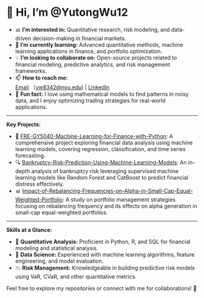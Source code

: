 # 👋 Hi, I’m @YutongWu12

- 📊 **I’m interested in:** Quantitative research, risk modeling, and data-driven decision-making in financial markets.
- 🌱 **I’m currently learning:** Advanced quantitative methods, machine learning applications in finance, and portfolio optimization.
- 💡 **I’m looking to collaborate on:** Open-source projects related to financial modeling, predictive analytics, and risk management frameworks.
- 📫 **How to reach me:**  
  [Email](mailto:yw8342@nyu.edu) （yw8342@nyu.edu) | [LinkedIn](https://www.linkedin.com/in/minnie-yutong-wu)
- 🎯 **Fun fact:** I love using mathematical models to find patterns in noisy data, and I enjoy optimizing trading strategies for real-world applications.

---

**Key Projects:**
- 🌟 [FRE-GY5040-Machine-Learning-for-Finance-with-Python](https://github.com/YutongWu12/FRE-GY5040-Machine-Learning-for-Finance-with-Python): A comprehensive project exploring financial data analysis using machine learning models, covering regression, classification, and time series forecasting.
- 🔍 [Bankruptcy-Risk-Prediction-Using-Machine-Learning-Models](https://github.com/YutongWu12/Bankruptcy-Risk-Prediction-Using-Machine-Learning-Models): An in-depth analysis of bankruptcy risk leveraging supervised machine learning models like Random Forest and CatBoost to predict financial distress effectively.
- 📊 [Impact-of-Rebalancing-Frequencies-on-Alpha-in-Small-Cap-Equal-Weighted-Portfolio](https://github.com/YutongWu12/Impact-of-Rebalancing-Frequencies-on-Alpha-in-Small-Cap-Equal-Weighted-Portfolios): A study on portfolio management strategies focusing on rebalancing frequency and its effects on alpha generation in small-cap equal-weighted portfolios.

---

**Skills at a Glance:**
- 🧮 **Quantitative Analysis:** Proficient in Python, R, and SQL for financial modeling and statistical analysis.
- 🔧 **Data Science:** Experienced with machine learning algorithms, feature engineering, and model evaluation.
- 📉 **Risk Management:** Knowledgeable in building predictive risk models using VaR, CVaR, and other quantitative metrics.

Feel free to explore my repositories or connect with me for collaborations! 🚀
